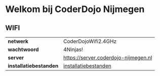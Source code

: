 # Welkom bij CoderDojo Nijmegen

## WIFI

|   |                                                                                        |
|---|----------------------------------------------------------------------------------------|
| **netwerk** | CoderDojoWifi2.4GHz                                                                    |
| **wachtwoord** | 4Ninjas!                                                                               |
| **server** | https://server.coderdojo-nijmegen.nl                                                   |
| **installatiebestanden** | [installatiebestanden](https://installers.server.coderdojo-nijmegen.nl)                |

